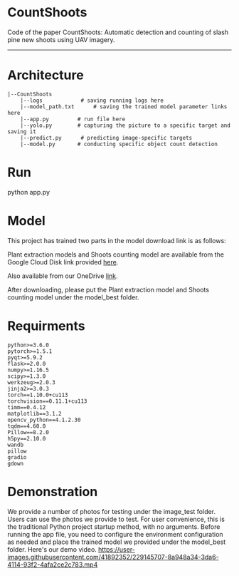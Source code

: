# CountShoots

Code of the paper CountShoots: Automatic detection and counting of slash pine new shoots using UAV imagery.
***
# Architecture
```
|--CountShoots
    |--logs            # saving running logs here
    |--model_path.txt      # saving the trained model parameter links here
    |--app.py         # run file here
    |--yolo.py        # capturing the picture to a specific target and saving it
    |--predict.py      # predicting image-specific targets
    |--model.py       # conducting specific object count detection
```
# Run
python app.py

# Model
This project has trained two parts in the model download link is as follows: 

Plant extraction models and Shoots counting model are available from the Google Cloud Disk link provided [here](https://drive.google.com/drive/folders/1VPvSQLNZcN59cFrX5FQLsbFe32mmYggw?usp=share_link).

Also available from our OneDrive [link](https://zqy7y-my.sharepoint.com/:f:/g/personal/lin_zqy7y_onmicrosoft_com/Eop0v_JudAxBoYrpk2sMNowBpjUBVWD9E2KMLoxOQ_LWYA?e=gxIZ0t).

After downloading, please put the Plant extraction model and Shoots counting model under the model_best folder.

# Requirments
```
python>=3.6.0
pytorch>=1.5.1
pyqt>=5.9.2
flask>=2.0.0
numpy>=1.16.5
scipy>=1.3.0
werkzeug>=2.0.3
jinja2>=3.0.3
torch==1.10.0+cu113
torchvision==0.11.1+cu113
timm==0.4.12
matplotlib==3.1.2
opencv_python==4.1.2.30
tqdm==4.60.0
Pillow==8.2.0
h5py==2.10.0 
wandb 
pillow
gradio
gdown
```


# Demonstration
We provide a number of photos for testing under the image_test folder.
Users can use the photos we provide to test.
For user convenience, this is the traditional Python project startup method, with no arguments. Before running the app file, you need to configure the environment configuration as needed and place the trained model we provided under the model_best folder.
Here's our demo video.
https://user-images.githubusercontent.com/41892352/229145707-8a948a34-3da6-4114-93f2-4afa2ce2c783.mp4
